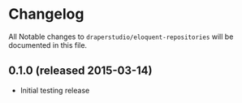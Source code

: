 # Changelog

All Notable changes to `draperstudio/eloquent-repositories` will be documented in this file.

## 0.1.0 (released 2015-03-14)

- Initial testing release
